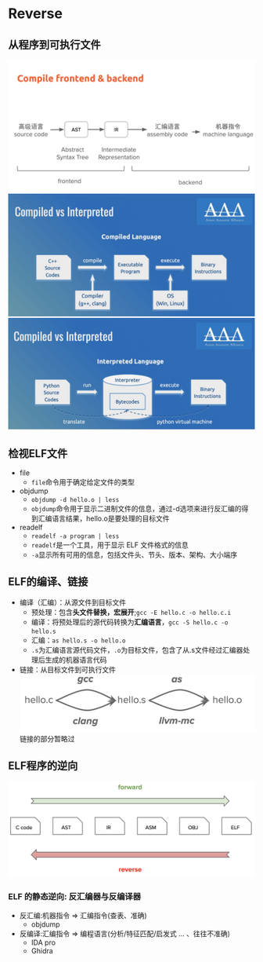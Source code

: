 # Reverse
## 从程序到可执行文件
![compile](compile.png)
![compile_1](compile_1.png)
![interpret](interpret.png)

## 检视ELF文件
- file
    - `file`命令用于确定给定文件的类型
- objdump
    - `objdump -d hello.o | less`
    - `objdump`命令用于显示二进制文件的信息，通过-d选项来进行反汇编的得到汇编语言结果，hello.o是要处理的目标文件
- readelf
    - `readelf -a program | less`
    -  `readelf`是一个工具，用于显示 ELF 文件格式的信息
    - `-a`显示所有可用的信息，包括文件头、节头、版本、架构、大小端序

## ELF的编译、链接
- 编译（汇编）：从源文件到目标文件
    - 预处理：包含**头文件替换，宏展开**;`gcc -E hello.c -o hello.c.i`
    - 编译：将预处理后的源代码转换为**汇编语言**，`gcc -S hello.c -o hello.s`
    - 汇编：`as hello.s -o hello.o`
    - `.s`为汇编语言源代码文件，`.o`为目标文件，包含了从.s文件经过汇编器处理后生成的机器语言代码
- 链接：从目标文件到可执行文件
![compile and link](link.png)
链接的部分暂略过

## ELF程序的逆向
![reverse](reverse.png)
### ELF 的静态逆向: 反汇编器与反编译器
- 反汇编:机器指令 => 汇编指令(查表、准确)
    - objdump
- 反编译:汇编指令 => 编程语言(分析/特征匹配/启发式 ... 、往往不准确)
    - IDA pro
    - Ghidra 
